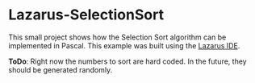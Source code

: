 # Lazarus-SelectionSort

This small project shows how the Selection Sort algorithm can be implemented in Pascal. This example was built using the [Lazarus IDE](https://en.wikipedia.org/wiki/Lazarus_(software)).

**ToDo**: Right now the numbers to sort are hard coded. In the future, they should be generated randomly.
